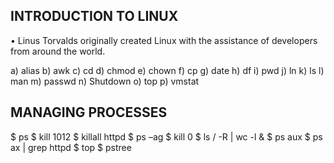 ## INTRODUCTION TO LINUX

 • Linus Torvalds originally created Linux with the assistance of developers from around the world.

 a) alias
 b) awk
 c) cd
 d) chmod
 e) chown
 f) cp
 g) date
 h) df
 i) pwd
 j) ln
 k) ls
 l) man
 m) passwd
 n) Shutdown
 o) top
 p) vmstat

 ## MANAGING PROCESSES
 $ ps
 $ kill 1012
 $ killall httpd
 $ ps –ag
 $ kill 0
 $ ls / -R | wc -l &
 $ ps aux
 $ ps ax | grep httpd
 	$ top
 	$ pstree

